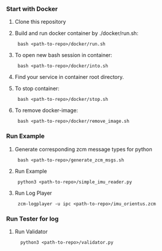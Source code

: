 ### Start with Docker

1. Clone this repository

2. Build and run docker container by ./docker/run.sh:

        bash <path-to-repo>/docker/run.sh

3. To open new bash session in container:

        bash <path-to-repo>/docker/into.sh

4. Find your service in container root directory.


5. To stop container:

        bash <path-to-repo>/docker/stop.sh

6. To remove docker-image:

        bash <path-to-repo>/docker/remove_image.sh


### Run Example

1. Generate corresponding zcm message types for python

        bash <path-to-repo>/generate_zcm_msgs.sh

2. Run Example

        python3 <path-to-repo>/simple_imu_reader.py

3. Run Log Player

        zcm-logplayer -u ipc <path-to-repo>/imu_orientus.zcm

### Run Tester for log

1. Run Validator

         python3 <path-to-repo>/validator.py